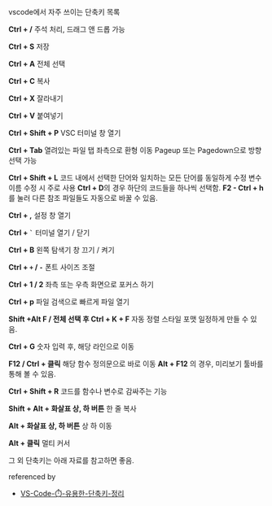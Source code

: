 vscode에서 자주 쓰이는 단축키 목록

**Ctrl + /**
주석 처리, 드래그 앤 드롭 가능

**Ctrl + S**
저장

**Ctrl + A**
전체 선택

**Ctrl + C**
복사

**Ctrl + X**
잘라내기

**Ctrl + V**
붙여넣기

**Ctrl + Shift + P**
VSC 터미널 창 열기

**Ctrl + Tab**
열려있는 파일 탭 좌측으로 환형 이동
Pageup 또는 Pagedown으로 방향 선택 가능

**Ctrl + Shift + L**
코드 내에서 선택한 단어와 일치하는 모든 단어를 동일하게 수정
변수 이름 수정 시 주로 사용
**Ctrl + D**의 경우 하단의 코드들을 하나씩 선택함.
**F2 - Ctrl + h**를 눌러 다른 참조 파일들도 자동으로 바꿀 수 있음.

**Ctrl + ,**
설정 창 열기

**Ctrl + `` ` ``**
터미널 열기 / 닫기

**Ctrl + B**
왼쪽 탐색기 창 끄기 / 켜기

**Ctrl + `+` / `-`**
폰트 사이즈 조절

**Ctrl + 1 / 2**
좌측 또는 우측 화면으로 포커스 하기

**Ctrl + p**
파일 검색으로 빠르게 파일 열기

**Shift +Alt F / 전체 선택 후 Ctrl + K + F**
자동 정렬
스타일 포맷 일정하게 만들 수 있음.

**Ctrl + G**
숫자 입력 후, 해당 라인으로 이동

**F12 / Ctrl + 클릭**
해당 함수 정의문으로 바로 이동
**Alt + F12** 의 경우, 미리보기 툴바를 통해 볼 수 있음.

**Ctrl + Shift + R**
코드를 함수나 변수로 감싸주는 기능

**Shift + Alt + 화살표 상, 하 버튼**
한 줄 복사

**Alt + 화살표 상, 하 버튼**
상 하 이동

**Alt + 클릭**
멀티 커서

그 외 단축키는 아래 자료를 참고하면 좋음.

referenced by
-  [VS-Code-⏱️-유용한-단축키-정리](https://inpa.tistory.com/entry/VS-Code-%E2%8F%B1%EF%B8%8F-%EC%9C%A0%EC%9A%A9%ED%95%9C-%EB%8B%A8%EC%B6%95%ED%82%A4-%EC%A0%95%EB%A6%AC) 